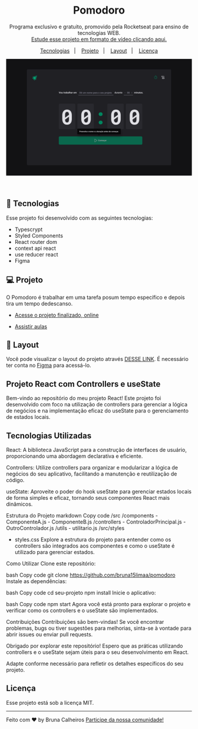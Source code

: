 <h1 align="center"> Pomodoro </h1>

<p align="center">
Programa exclusivo e gratuito, promovido pela Rocketseat para ensino de tecnologias WEB. <br/>
<a href="https://lp.rocketseat.com.br/devlinks/inscricao?utm_source=github&utm_medium=descricao&utm_campaign=capture-devlinks&utm_term=organic&utm_content=descricao-github-mayk-brito">Estude esse projeto em formato de vídeo clicando aqui.</a>
</p>

<p align="center">
  <a href="#-tecnologias">Tecnologias</a>&nbsp;&nbsp;&nbsp;|&nbsp;&nbsp;&nbsp;
  <a href="https://pomodoro-chi-three.vercel.app/">Projeto</a>&nbsp;&nbsp;&nbsp;|&nbsp;&nbsp;&nbsp;
  <a href="https://www.figma.com/community/file/1127351821076435124">Layout</a>&nbsp;&nbsp;&nbsp;|&nbsp;&nbsp;&nbsp;
  <a href="#memo-licença">Licença</a>
</p>

<p align="center">
  <img alt="License" src="./src/assets/Home.png">
</p>

<br>


## 🚀 Tecnologias

Esse projeto foi desenvolvido com as seguintes tecnologias:

- Typescrypt
- Styled Components
- React router dom
- context api react
- use reducer react
- Figma

## 💻 Projeto

O Pomodoro é trabalhar em uma tarefa posum tempo específico  e depois tira um tempo dedescanso.

- [Acesse o projeto finalizado, online](https://pomodoro-chi-three.vercel.app/)

- [Assistir aulas](https://rocketseat.com.br/)

## 🔖 Layout

Você pode visualizar o layout do projeto através [DESSE LINK](https://www.figma.com/community/file/1127351821076435124). É necessário ter conta no [Figma](https://figma.com) para acessá-lo.

## Projeto React com Controllers e useState
Bem-vindo ao repositório do meu projeto React! Este projeto foi desenvolvido com foco na utilização de controllers para gerenciar a lógica de negócios e na implementação eficaz do useState para o gerenciamento de estados locais.

## Tecnologias Utilizadas
React: A biblioteca JavaScript para a construção de interfaces de usuário, proporcionando uma abordagem declarativa e eficiente.

Controllers: Utilize controllers para organizar e modularizar a lógica de negócios do seu aplicativo, facilitando a manutenção e reutilização de código.

useState: Aproveite o poder do hook useState para gerenciar estados locais de forma simples e eficaz, tornando seus componentes React mais dinâmicos.

Estrutura do Projeto
markdown
Copy code
/src
  /components
    - ComponenteA.js
    - ComponenteB.js
  /controllers
    - ControladorPrincipal.js
    - OutroControlador.js
  /utils
    - utilitario.js
/src/styles
  - styles.css
Explore a estrutura do projeto para entender como os controllers são integrados aos componentes e como o useState é utilizado para gerenciar estados.

Como Utilizar
Clone este repositório:

bash
Copy code
git clone https://github.com/bruna15limaa/pomodoro
Instale as dependências:

bash
Copy code
cd seu-projeto
npm install
Inicie o aplicativo:

bash
Copy code
npm start
Agora você está pronto para explorar o projeto e verificar como os controllers e o useState são implementados.

Contribuições
Contribuições são bem-vindas! Se você encontrar problemas, bugs ou tiver sugestões para melhorias, sinta-se à vontade para abrir issues ou enviar pull requests.

Obrigado por explorar este repositório! Espero que as práticas utilizando controllers e o useState sejam úteis para o seu desenvolvimento em React.

Adapte conforme necessário para refletir os detalhes específicos do seu projeto.








## Licença

Esse projeto está sob a licença MIT.

---

Feito com ♥ by Bruna Calheiros  [Participe da nossa comunidade!](https://discord.gg/rocketseat)